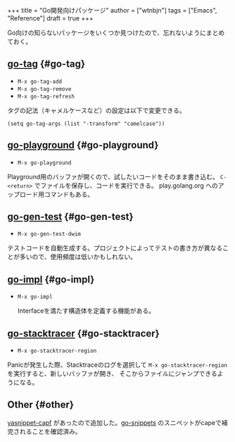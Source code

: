 +++
title = "Go開発向けパッケージ"
author = ["wtnbjn"]
tags = ["Emacs", "Reference"]
draft = true
+++

Go向けの知らないパッケージをいくつか見つけたので、忘れないようにまとめておく。


## [go-tag](https://github.com/brantou/emacs-go-tag) {#go-tag}

-   `M-x go-tag-add`
-   `M-x go-tag-remove`
-   `M-x go-tag-refresh`

タグの記法（キャメルケースなど）の設定は以下で変更できる。

```emacs-lisp
(setq go-tag-args (list "-transform" "camelcase"))
```


## [go-playground](https://github.com/grafov/go-playground) {#go-playground}

-   `M-x go-playground`

Playground用のバッファが開くので、試したいコードをそのまま書き込む。
`C-<return>` でファイルを保存し、コードを実行できる。
play.golang.org へのアップロード用コマンドもある。


## [go-gen-test](https://github.com/s-kostyaev/go-gen-test) {#go-gen-test}

-   `M-x go-gen-test-dwim`

テストコードを自動生成する。プロジェクトによってテストの書き方が異なることが多いので、使用頻度は低いかもしれない。


## [go-impl](https://github.com/emacsorphanage/go-impl) {#go-impl}

-   `M-x go-impl`

    Interfaceを満たす構造体を定義する機能がある。


## [go-stacktracer](https://github.com/samertm/go-stacktracer.el) {#go-stacktracer}

-   `M-x go-stacktracer-region`

Panicが発生した際、Stacktraceのログを選択して `M-x go-stacktracer-region` を実行すると、新しいバッファが開き、
そこからファイルにジャンプできるようになる。


## Other {#other}

[yasnippet-capf](https://github.com/elken/yasnippet-capf) があったので追加した。[go-snippets](https://github.com/toumorokoshi/go-snippets) のスニペットがcapeで補完されることを確認済み。

